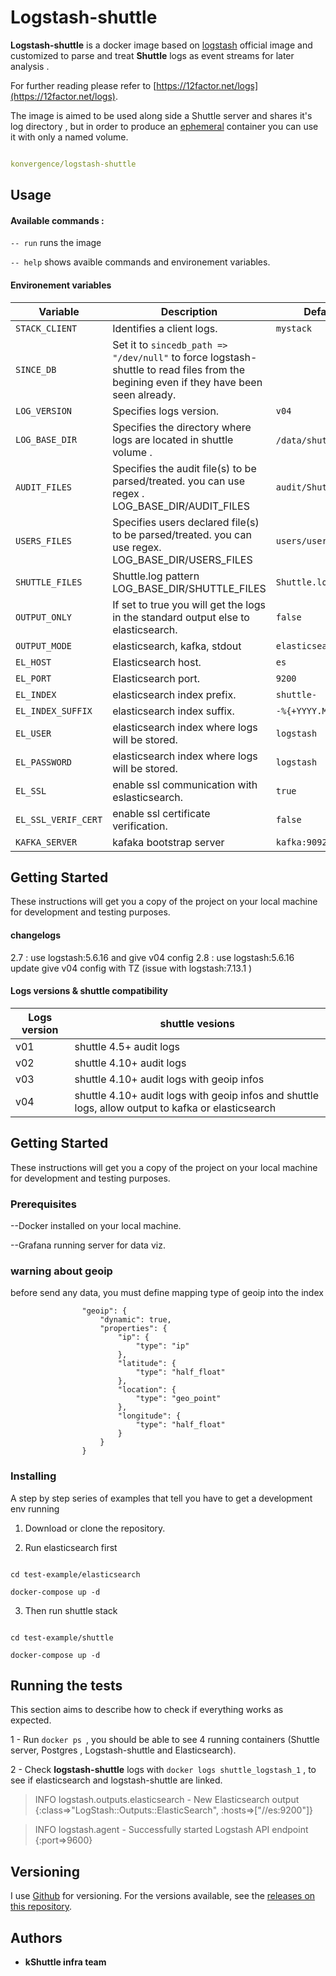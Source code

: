 

# Logstash-shuttle

**Logstash-shuttle** is a docker image based on [logstash]([https://hub.docker.com/r/library/logstash/tags/](https://hub.docker.com/r/library/logstash/tags/)) official image and customized to parse and treat **Shuttle** logs as event streams for later analysis .

For further reading please refer to [https://12factor.net/logs](https://12factor.net/logs).

The image is aimed to be used along side a Shuttle server and shares it's log directory , but in order to produce an [ephemeral]([https://docs.docker.com/develop/develop-images/dockerfile_best-practices/#containers-should-be-ephemeral](https://docs.docker.com/develop/develop-images/dockerfile_best-practices/#containers-should-be-ephemeral)) container you can use it with only a named volume.

```yaml

konvergence/logstash-shuttle

```

## Usage

#### Available commands :

`-- run` runs the image

`-- help` shows avaible commands and environement variables.

#### Environement variables

|Variable |Description |Default value |
|--|--|--|
| `STACK_CLIENT`| Identifies a client logs. |`mystack` |
| `SINCE_DB`| Set it to `sincedb_path => "/dev/null"` to force logstash-shuttle to read files from the begining even if they have been seen already.|
| `LOG_VERSION`| Specifies logs version. |`v04`|
| `LOG_BASE_DIR`| Specifies the directory where logs are located in shuttle volume .|`/data/shuttle/home/logs`.|
| `AUDIT_FILES`| Specifies the audit file(s) to be parsed/treated. you can use regex . LOG_BASE_DIR/AUDIT_FILES|`audit/ShuttleAudit.csv`|
| `USERS_FILES`|Specifies users declared file(s) to be parsed/treated. you can use regex. LOG_BASE_DIR/USERS_FILES|`users/users`|
| `SHUTTLE_FILES`| Shuttle.log pattern LOG_BASE_DIR/SHUTTLE_FILES|`Shuttle.log`|
| `OUTPUT_ONLY`| If set to true you will get the logs in the standard output else to elasticsearch. |`false`|
| `OUTPUT_MODE`| elasticsearch, kafka, stdout | `elasticsearch` |
| `EL_HOST`| Elasticsearch host. |`es`|
| `EL_PORT`| Elasticsearch port. |`9200`|
| `EL_INDEX`|elasticsearch index prefix.|`shuttle-`|
| `EL_INDEX_SUFFIX`|elasticsearch index suffix.|`-%{+YYYY.MM.dd}`|
| `EL_USER`|elasticsearch index where logs will be stored.|`logstash`|
| `EL_PASSWORD`|elasticsearch index where logs will be stored.|`logstash`|
| `EL_SSL`|enable ssl communication with eslasticsearch.  |`true` |
| `EL_SSL_VERIF_CERT`|enable ssl certificate verification.|`false`|
| `KAFKA_SERVER`| kafaka bootstrap server | `kafka:9092` |



## Getting Started
These instructions will get you a copy of the project on your local machine for development and testing purposes.


#### changelogs
2.7 : use logstash:5.6.16  and give v04 config
2.8 : use logstash:5.6.16  update give v04 config with TZ (issue with logstash:7.13.1 )


#### Logs versions & shuttle compatibility

|Logs version| shuttle vesions |
|--|--|
| v01|  shuttle 4.5+ audit logs|
| v02|  shuttle 4.10+ audit logs|
| v03|  shuttle 4.10+ audit logs with geoip infos|
| v04|  shuttle 4.10+ audit logs with geoip infos and shuttle logs, allow output to kafka or elasticsearch|

## Getting Started

These instructions will get you a copy of the project on your local machine for development and testing purposes.

### Prerequisites

--Docker installed on your local machine.

--Grafana running server for data viz.

### warning about geoip
before send any data, you must define mapping type of geoip into the index

                    "geoip": {
                        "dynamic": true,
                        "properties": {
                            "ip": {
                                "type": "ip"
                            },
                            "latitude": {
                                "type": "half_float"
                            },
                            "location": {
                                "type": "geo_point"
                            },
                            "longitude": {
                                "type": "half_float"
                            }
                        }
                    }

### Installing

A step by step series of examples that tell you have to get a development env running

1. Download or clone the repository.

2. Run elasticsearch first

```

cd test-example/elasticsearch

docker-compose up -d

```

3. Then run shuttle stack

```

cd test-example/shuttle

docker-compose up -d

```

## Running the tests

This section aims to describe how to check if everything works as expected.

1 - Run `docker ps `, you should be able to see 4 running containers (Shuttle server, Postgres , Logstash-shuttle and Elasticsearch).

2 - Check **logstash-shuttle** logs with `docker logs shuttle_logstash_1` , to see if elasticsearch and logstash-shuttle are linked.

> INFO logstash.outputs.elasticsearch - New Elasticsearch output {:class=>"LogStash::Outputs::ElasticSearch", :hosts=>["//es:9200"]}

> INFO logstash.agent - Successfully started Logstash API endpoint {:port=>9600}

## Versioning

I use [Github]([https://github.com/](https://github.com/)) for versioning. For the versions available, see the [releases on this repository]([https://github.com/slassh/logstash-shuttle/releases](https://github.com/slassh/logstash-shuttle/releases)).

## Authors

* **kShuttle infra team**
